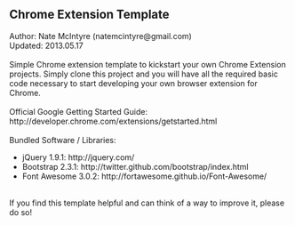 <html>
    <head>
    </head>
    <body>
        <h2>Chrome Extension Template</h2>
        <div>Author: Nate McIntyre (natemcintyre@gmail.com)</div>
        <div>Updated: 2013.05.17</div>
        <br/>
        <div>Simple Chrome extension template to kickstart your own Chrome Extension projects. Simply clone this project and you will have all the required basic code necessary to start developing your own browser extension for Chrome.</div>
        <br/>
        <div>Official Google Getting Started Guide: http://developer.chrome.com/extensions/getstarted.html</div>
        <br/>
        <div>Bundled Software / Libraries:</div>
        <ul>
            <li>jQuery 1.9.1: http://jquery.com/</li>
            <li>Bootstrap 2.3.1: http://twitter.github.com/bootstrap/index.html</li>
            <li>Font Awesome 3.0.2: http://fortawesome.github.io/Font-Awesome/</li>
        </ul>
        <br/>
        <div>If you find this template helpful and can think of a way to improve it, please do so!</div>
    </body>
</html>